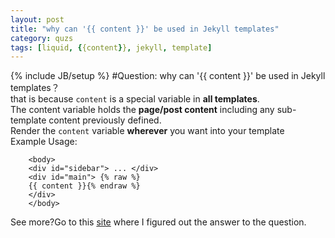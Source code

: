 ```yaml
---
layout: post
title: "why can '{{ content }}' be used in Jekyll templates"
category: quzs
tags: [liquid, {{content}}, jekyll, template]
---
```

{% include JB/setup %}
#Question: why can '{{ content }}' be used in Jekyll templates？         
that is because `content` is a special variable in **all templates**.  
The content variable holds the **page/post content** including any sub-template content previously defined.  
Render the `content` variable **wherever** you want into your template  
Example Usage:

        <body>
        <div id="sidebar"> ... </div>
        <div id="main">	{% raw %}
	    {{ content }}{% endraw %}
        </div>
        </body>

See more?Go to this [site](http://jekyllbootstrap.com/lessons/jekyll-introduction.html) where I figured out the answer to the question.